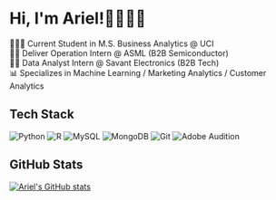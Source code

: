 # Hi, I'm Ariel!🧜🏻‍♀️🫧

👩🏻‍🎓 Current Student in M.S. Business Analytics @ UCI <br/>
👩‍🏫 Deliver Operation Intern @ ASML (B2B Semiconductor) <br/>
👩‍💻 Data Analyst Intern @ Savant Electronics (B2B Tech)<br/>
📊 Specializes in Machine Learning / Marketing Analytics / Customer Analytics<br/>


## Tech Stack
![Python](https://img.shields.io/badge/python-3670A0?style=for-the-badge&logo=python&logoColor=ffdd54)
![R](https://img.shields.io/badge/r-%23276DC3.svg?style=for-the-badge&logo=r&logoColor=white)
![MySQL](https://img.shields.io/badge/mysql-4479A1.svg?style=for-the-badge&logo=mysql&logoColor=white)
![MongoDB](https://img.shields.io/badge/MongoDB-%234ea94b.svg?style=for-the-badge&logo=mongodb&logoColor=white)
![Git](https://img.shields.io/badge/git-%23F05033.svg?style=for-the-badge&logo=git&logoColor=white)
![Adobe Audition](https://img.shields.io/badge/Adobe%20Audition-9999FF.svg?style=for-the-badge&logo=Adobe%20Audition&logoColor=white)

## GitHub Stats
[![Ariel's GitHub stats](https://github-readme-stats.vercel.app/api?username=Arielmer&theme=cobalt&show_icons=true)](https://github.com/anuraghazra/github-readme-stats)
